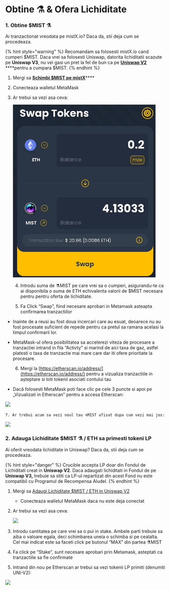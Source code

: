 # Obtine ⚗️ & Ofera Lichiditate

### 1. Obtine $MIST ⚗️

Ai tranzactionat vreodata pe mistX.io? Daca da, stii deja cum se procedeaza. 

{% hint style="warning" %}
Recomandam sa folosesti mistX.io cand cumperi $MIST. Daca vrei sa folosesti Uniswap, datorita lichiditatii scazute pe **Uniswap V3**, nu vei gasi un pret la fel de bun ca pe [**Uniswap V2**](https://app.uniswap.org/#/swap?outputCurrency=0x88acdd2a6425c3faae4bc9650fd7e27e0bebb7ab&use=V2) ****pentru a cumpara $MIST.
{% endhint %}

1. Mergi sa [**Schimbi $MIST pe mistX**](http://swap.mist.alchemist.wtf/)\*\*\*\*
2. Conecteaza walletul MetaMask
3. Ar trebui sa vezi asa ceva:

    ![](.gitbook/assets/swap.jpg)

    4. Introdu suma de ⚗️MIST pe care vrei sa o cumperi, asigurandu-te ca ai disponibila o suma de ETH echivalenta valorii de $MIST necesara pentru pentru oferta de lichiditate.

    5. Fa Click “Swap”, fiind necesare aprobari in Metamask asteapta confirmarea tranzactiilor

* Inainte de a reusi au fost doua incercari care au esuat, deoarece nu au fost procesate suficient de repede pentru ca pretul sa ramana acelasi la timpul confirmarii lor.
* MetaMask-ul ofera posibilitatea sa accelerezi viteza de procesare a tranzactiei intrand in fila “Activty” si marind de aici taxa de gaz, astfel platesti o taxa de tranzactie mai mare care dar iti ofere prioritate la procesare.

     6. Mergi la [https://etherscan.io/address/](https://etherscan.io/address/) pentru a vizualiza tranzactiile in așteptare si toti tokenii asociati contului tau

* Dacă folosesti MetaMask poti face clic pe cele 3 puncte si apoi pe „Vizualizati in Etherscan” pentru a accesa Etherscan:

![](https://i.imgur.com/jdzodQP.png)

    7. Ar trebui acum sa vezi noul tau ⚗️MIST afisat dupa cum vezi mai jos:

 ![](https://i.imgur.com/bF9wsrg.png)

### 2. Adauga Lichiditate $MIST ⚗️ / ETH sa primesti tokeni LP

Ai oferit vreodata lichiditate in Uniswap? Daca da, stii deja cum se procedeaza.

{% hint style="danger" %}
Crucible accepta LP doar din Fondul de Lichiditati creat in **Uniswap V2**. Daca adaugati lichiditati in Fondul de pe **Uniswap V3,** trebuie sa stiti ca LP-ul repartizat din acest Fond nu este compatibil cu Programul de Recompensa Aludel.
{% endhint %}

1. Mergi sa [Adaugi Lichiditate $MIST / ETH in Uniswap V2](https://app.uniswap.org/#/add/v2/0x88acdd2a6425c3faae4bc9650fd7e27e0bebb7ab/ETH)
   * Conecteaza walletul MetaMask daca nu este deja conectat
2. Ar trebui sa vezi asa ceva:

    ![](https://i.imgur.com/7paIEyF.png)

3. Introdu cantitatea pe care vrei sa o pui in stake. Ambele parti trebuie sa aiba o valoare egala, deci schimbarea uneia o schimba si pe cealalta. Cel mai indicat este sa faceti click pe butonul “MAX” din partea ⚗️MIST
4. Fa click pe “Stake”, sunt necesare aprobari prin Metamask, asteptati ca tranzactiile sa fie confirmate
5. Intrand din nou pe Etherscan ar trebui sa vezi tokenii LP primiti \(denumiti UNI-V2\):

 ![](https://i.imgur.com/6hAoHGw.png)

## 

